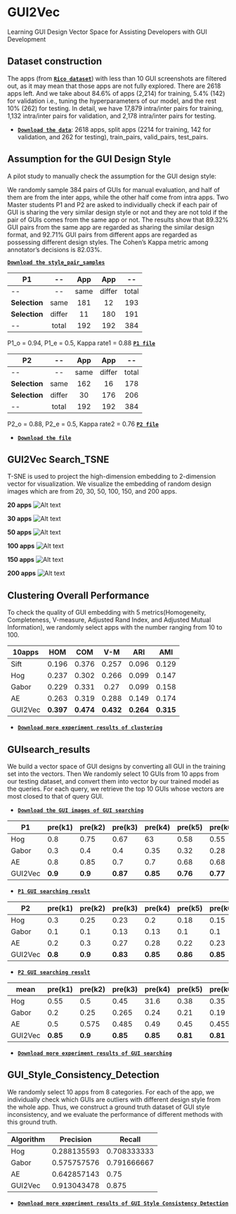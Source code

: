 
# GUI2Vec

Learning GUI Design Vector Space for Assisting Developers with GUI Development

## Dataset construction

The apps (from **[`Rico dataset`](http://interactionmining.org/rico)**) with less than 10 GUI screenshots are filtered out, as it may mean that those apps are not fully explored. There are 2618 apps left. And we take about 84.6% of apps (2,214) for training, 5.4% (142) for validation i.e., tuning the hyperparameters of our model, and the rest 10% (262) for testing. In detail, we have 17,879 intra/inter pairs for training, 1,132 intra/inter pairs for validation, and 2,178 intra/inter pairs for testing. 

*   **[`Download the data`](https://drive.google.com/open?id=1sBUPegjqehcaqFCXT0vgRnjD-Keg4bdm)**:
    2618 apps, split apps (2214 for training, 142 for validation, and 262 for testing), train_pairs, valid_pairs, test_pairs.


## Assumption for the GUI Design Style

A pilot study to manually check the assumption for the GUI design style:

We randomly sample 384 pairs of GUIs for manual evaluation, and half of them are from the inter apps, while the other half come from intra apps. Two Master students P1 and P2 are asked to individually check if each pair of GUI is sharing the very similar design style or not and they are not told if the pair of GUIs comes from the same app or not. The results show that 89.32% GUI pairs from the same app are regarded as sharing the similar design format, and 92.71% GUI pairs from different apps are regarded as possessing different design styles. The Cohen’s Kappa metric among annotator’s decisions is 82.03%.

**[`Download the style_pair_samples`](https://drive.google.com/open?id=1jKI62P1INAqhx3gX3qNcdrivqfWtCNeK)**


P1           | --       | App    |App   |--
----------   | :------: | :----: |:----:|:---:
--           | --       | same   |differ|total
**Selection**| same     | 181    |12    |193  
**Selection**| differ   | 11     |180   |191  
--           | total    | 192    |192   |384  

P1_o = 0.94, P1_e = 0.5, Kappa rate1 = 0.88
**[`P1 file`](https://drive.google.com/open?id=1ljyvKYqZjoykpnru2fDMORg-ldB3Lhfl)**


P2           | --       | App    |App   |--
----------   | :------: | :----: |:----:|:---:
--           | --       | same   |differ|total
**Selection**| same     | 162    |16    |178  
**Selection**| differ   | 30     |176   |206  
--           | total    | 192    |192   |384  

P2_o = 0.88, P2_e = 0.5, Kappa rate2 = 0.76
**[`P2 file`](https://drive.google.com/open?id=1P3BghWyHmqw4sVDqoE8Kan2XyUMXcyMW)**

*   **[`Download the file`](https://drive.google.com/open?id=1zUfKUkhRJxQwrRB_VI6WUURwY1kTsS7q)**

## GUI2Vec Search_TSNE

T-SNE is used to project the high-dimension embedding to 2-dimension vector for visualization. We visualize the embedding of random design images which are from 20, 30, 50, 100, 150, and 200 apps.


**20 apps**
![Alt text](https://github.com/GUIDesignResearch/GUIDesignResearch/blob/master/III.B.2.GUI_Search_TSNE/20apps.png)

**30 apps**
![Alt text](https://github.com/GUIDesignResearch/GUIDesignResearch/blob/master/III.B.2.GUI_Search_TSNE/30apps.png)
    
**50 apps**
![Alt text](https://github.com/GUIDesignResearch/GUIDesignResearch/blob/master/III.B.2.GUI_Search_TSNE/50apps.png)
    
**100 apps**
![Alt text](https://github.com/GUIDesignResearch/GUIDesignResearch/blob/master/III.B.2.GUI_Search_TSNE/100apps.png)
    
**150 apps**
![Alt text](https://github.com/GUIDesignResearch/GUIDesignResearch/blob/master/III.B.2.GUI_Search_TSNE/150apps.png)
    
**200 apps**
![Alt text](https://github.com/GUIDesignResearch/GUIDesignResearch/blob/master/III.B.2.GUI_Search_TSNE/200apps.png)



## Clustering Overall Performance

To check the quality of GUI embedding with 5 metrics(Homogeneity, Completeness, V-measure, Adjusted Rand Index, and Adjusted Mutual Information), we randomly select apps with the number ranging from 10 to 100. 

10apps  |    HOM   |    COM   |   V-M    |    ARI    |    AMI  
------- | :------: | :------: | :------: | :------:  | :------:
Sift    | 0.196    | 0.376    | 0.257    | 0.096     | 0.129
Hog     | 0.237    | 0.302    | 0.266    | 0.099     | 0.147
Gabor   | 0.229    | 0.331    | 0.27     | 0.099     | 0.158
AE      | 0.263    | 0.319    | 0.288    | 0.149     | 0.174
GUI2Vec | **0.397**| **0.474**| **0.432**| **0.264** | **0.315**

*   **[`Download more experiment results of clustering`](https://drive.google.com/open?id=1BM9o5wtju2v6-DuuhGHL8YFKJleCFq5c)**


## GUIsearch_results

We build a vector space of GUI designs by converting all GUI in the training set into the vectors. Then We randomly select 10 GUIs from 10 apps from our testing dataset, and convert them into vector by our trained model as the queries. For each query, we retrieve the top 10 GUIs whose vectors are most closed to that of query GUI.

*   **[`Download the GUI images of GUI searching`](https://drive.google.com/open?id=1MQSWLb5UhAvP6woD-pL9xZr32VYnW8Ut)**


|P1     | pre(k1)| pre(k2)| pre(k3)| pre(k4)| pre(k5)| pre(k6)| pre(k7)| pre(k8)| pre(k9)| pre(k10)| map     |
|-------| -------| -------| -------| -------| -------| -------| -------| -------| -------| --------| ------  |
|Hog    | 0.8    | 0.75   | 0.67   | 63     | 0.58   | 0.55   | 0.53   | 0.51   | 0.49   | 0.49    | 0.556   |
|Gabor  | 0.3    | 0.4    | 0.4    | 0.35   | 0.32   | 0.28   | 0.27   | 0.25   | 0.24   | 0.24    | 0.364   |
|AE     | 0.8    | 0.85   | 0.7    | 0.7    | 0.68   | 0.68   | 0.63   | 0.61   | 0.59   | 0.59    | 0.35    |
|GUI2Vec|**0.9** |**0.9** |**0.87**|**0.85**|**0.76**|**0.77**|**0.8** |**0.78**|**0.77**|**0.76** |**0.588**|
*   **[`P1 GUI searching result`](https://drive.google.com/open?id=1b4nHoHqwRzkylHM0OzBvZlCOUJ9m9ayb)**

| P2      | pre(k1) | pre(k2) | pre(k3) | pre(k4) | pre(k5) | pre(k6) | pre(k7) | pre(k8) | pre(k9) | pre(k10) | map     |
| ------- | ------- | ------- | ------- | ------- | ------- | ------- | ------- | ------- | ------- | -------- | ------  |
| Hog     | 0.3     | 0.25    | 0.23    | 0.2     | 0.18    | 0.15    | 0.17    | 0.19    | 0.19    | 0.19     | 0.162   |
| Gabor   | 0.1     | 0.1     | 0.13    | 0.13    | 0.1     | 0.1     | 0.09    | 0.8     | 0.07    | 0.06     | 0.093   |
| AE      | 0.2     | 0.3     | 0.27    | 0.28    | 0.22    | 0.23    | 0.23    | 0.24    | 0.22    | 0.22     | 0.158   |
| GUI2Vec |**0.8**  |**0.9**  |**0.83** |**0.85** |**0.86** |**0.85** |**0.83** |**0.83** |**0.79** |**0.8**   |**0.234**|

*   **[`P2 GUI searching result`](https://drive.google.com/open?id=1M_4kLkrOeJw1UViAANwQ2E4gHmtTAKNF)**

| mean    | pre(k1) | pre(k2) | pre(k3) | pre(k4) | pre(k5) | pre(k6) | pre(k7) | pre(k8) | pre(k9) | pre(k10) | map     |
| ------- | ------- | ------- | ------- | ------- | ------- | ------- | ------- | ------- | ------- | -------- | ------  |
| Hog     | 0.55    | 0.5     | 0.45    | 31.6    | 0.38    | 0.35    | 0.35    | 0.35    | 0.34    | 0.34     | 0.359   |
| Gabor   | 0.2     | 0.25    | 0.265   | 0.24    | 0.21    | 0.19    | 0.18    | 0.525   | 0.155   | 0.15     | 0.2285  |
| AE      | 0.5     | 0.575   | 0.485   | 0.49    | 0.45    | 0.455   | 0.43    | 0.425   | 0.405   | 0.405    | 0.254   |
| GUI2Vec |**0.85** |**0.9**  |**0.85** |**0.85** |**0.81** |**0.81** |**0.815**|**0.805**|**0.78** |**0.78**  |**0.411**|

*   **[`Download more experiment results of GUI searching`](https://drive.google.com/open?id=19sKgojM3KTAxZSq0YJMS6YxzO7arUquy)**

## GUI_Style_Consistency_Detection

We randomly select 10 apps from 8 categories. For each of the app, we individually check which GUIs are outliers with different design style from the whole app. Thus, we construct a ground truth dataset of GUI style inconsistency, and we evaluate the performance of different methods with this ground truth. 

| Algorithm | Precision   | Recall      |
| --------- | ----------- | ----------- |
| Hog       | 0.288135593 | 0.708333333 |
| Gabor     | 0.575757576 | 0.791666667 |
| AE        | 0.642857143 | 0.75        |
| GUI2Vec   | 0.913043478 | 0.875       |

*   **[`Download more experiment results of GUI Style Consistency Detection`](https://drive.google.com/open?id=1CB5-al7ox12Nh0DSCgQLtATRN3LtiiO4)**



